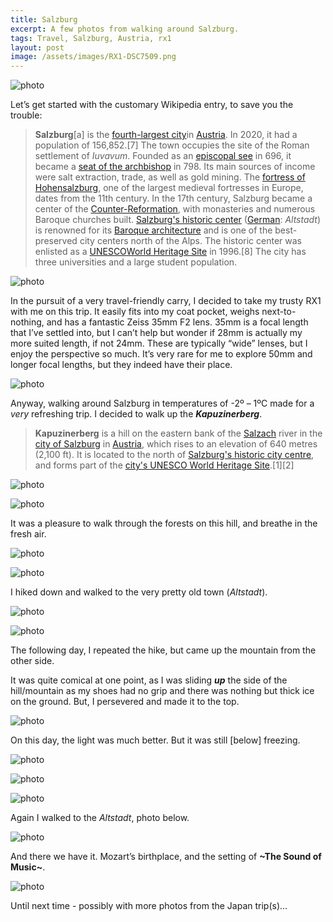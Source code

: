 ```yaml
---
title: Salzburg
excerpt: A few photos from walking around Salzburg.
tags: Travel, Salzburg, Austria, rx1
layout: post
image: /assets/images/RX1-DSC7509.png
---
```



![photo](/assets/images/RX1-DSC7497.png)

Let’s get started with the customary Wikipedia entry, to save you the trouble:

> **Salzburg**[a] is the [fourth-largest city](https://en.wikipedia.org/wiki/List_of_cities_and_towns_in_Austria)in [Austria](https://en.wikipedia.org/wiki/Austria). In 2020, it had a population of 156,852.[7]
> The town occupies the site of the Roman settlement of *Iuvavum*. Founded as an [episcopal see](https://en.wikipedia.org/wiki/Episcopal_see) in 696, it became a [seat of the archbishop](https://en.wikipedia.org/wiki/Prince-Archbishopric_of_Salzburg) in 798. Its main sources of income were salt extraction, trade, as well as gold mining. The [fortress of Hohensalzburg](https://en.wikipedia.org/wiki/Hohensalzburg_Fortress), one of the largest medieval fortresses in Europe, dates from the 11th century. In the 17th century, Salzburg became a center of the [Counter-Reformation](https://en.wikipedia.org/wiki/Counter-Reformation), with monasteries and numerous Baroque churches built.
>[Salzburg's historic center](https://en.wikipedia.org/wiki/Historic_Centre_of_the_City_of_Salzburg) ([German](https://en.wikipedia.org/wiki/German_language): *Altstadt*) is renowned for its [Baroque architecture](https://en.wikipedia.org/wiki/Baroque_architecture) and is one of the best-preserved city centers north of the Alps. The historic center was enlisted as a [UNESCO](https://en.wikipedia.org/wiki/UNESCO)[World Heritage Site](https://en.wikipedia.org/wiki/World_Heritage_Site) in 1996.[8] The city has three universities and a large student population.

![photo](/assets/images/RX1-DSC7500.png)

In the pursuit of a very travel-friendly carry, I decided to take my trusty RX1 with me on this trip. It easily fits into my coat pocket, weighs next-to-nothing, and has a fantastic Zeiss 35mm F2 lens. 35mm is a focal length that I’ve settled into, but I can’t help but wonder if 28mm is actually my more suited length, if not 24mm. These are typically “wide” lenses, but I enjoy the perspective so much. It’s very rare for me to explore 50mm and longer focal lengths, but they indeed have their place.

![photo](/assets/images/RX1-DSC7501.png)

Anyway, walking around Salzburg in temperatures of -2º – 1ºC made for a *very* refreshing trip. I decided to walk up the ***Kapuzinerberg***.

> **Kapuzinerberg** is a hill on the eastern bank of the [Salzach](https://en.wikipedia.org/wiki/Salzach) river in the [city of Salzburg](https://en.wikipedia.org/wiki/Salzburg) in [Austria](https://en.wikipedia.org/wiki/Austria), which rises to an elevation of 640 metres (2,100 ft). It is located to the north of [Salzburg's historic city centre](https://en.wikipedia.org/wiki/Altstadt_Salzburg), and forms part of the [city's UNESCO World Heritage Site](https://en.wikipedia.org/wiki/Historic_Centre_of_the_City_of_Salzburg).[1][2]

![photo](/assets/images/RX1-DSC7502.png)

![photo](/assets/images/RX1-DSC7508.png)

It was a pleasure to walk through the forests on this hill, and breathe in the fresh air. 

![photo](/assets/images/RX1-DSC7509.png)

![photo](/assets/images/RX1-DSC7524.png)

I hiked down and walked to the very pretty old town (*Altstadt*).

![photo](/assets/images/RX1-DSC7528.png)

![photo](/assets/images/RX1-DSC7531.png)

The following day, I repeated the hike, but came up the mountain from the other side.

It was quite comical at one point, as I was sliding ***up*** the side of the hill/mountain as my shoes had no grip and there was nothing but thick ice on the ground. But, I persevered and made it to the top.

![photo](/assets/images/RX1-DSC7537.png)

On this day, the light was much better. But it was still [below] freezing.

![photo](/assets/images/RX1-DSC7538.png)

![photo](/assets/images/RX1-DSC7539.png)

![photo](/assets/images/RX1-DSC7540.png)

Again I walked to the *Altstadt*, photo below.

![photo](/assets/images/RX1-DSC7541.png)

And there we have it. Mozart’s birthplace, and the setting of **~The Sound of Music~**. 

![photo](/assets/images/RX1-DSC7546.png)

Until next time - possibly with more photos from the Japan trip(s)…
